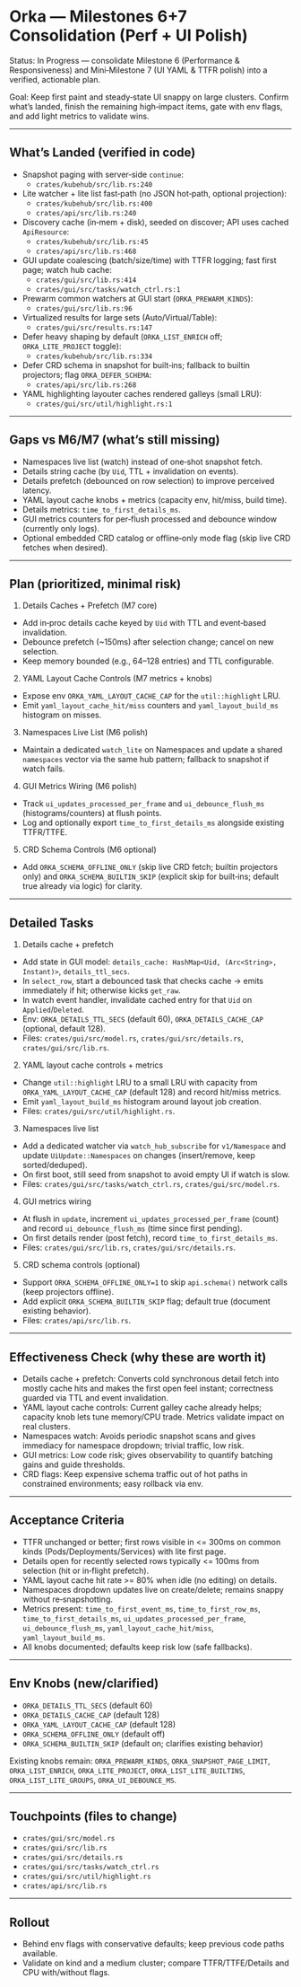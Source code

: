 # Orka — Milestones 6+7 Consolidation (Perf + UI Polish)

Status: In Progress — consolidate Milestone 6 (Performance & Responsiveness) and Mini‑Milestone 7 (UI YAML & TTFR polish) into a verified, actionable plan.

Goal: Keep first paint and steady‑state UI snappy on large clusters. Confirm what’s landed, finish the remaining high‑impact items, gate with env flags, and add light metrics to validate wins.

---

## What’s Landed (verified in code)

- Snapshot paging with server‑side `continue`:
  - `crates/kubehub/src/lib.rs:240`
- Lite watcher + lite list fast‑path (no JSON hot‑path, optional projection):
  - `crates/kubehub/src/lib.rs:400`
  - `crates/api/src/lib.rs:240`
- Discovery cache (in‑mem + disk), seeded on discover; API uses cached `ApiResource`:
  - `crates/kubehub/src/lib.rs:45`
  - `crates/api/src/lib.rs:468`
- GUI update coalescing (batch/size/time) with TTFR logging; fast first page; watch hub cache:
  - `crates/gui/src/lib.rs:414`
  - `crates/gui/src/tasks/watch_ctrl.rs:1`
- Prewarm common watchers at GUI start (`ORKA_PREWARM_KINDS`):
  - `crates/gui/src/lib.rs:96`
- Virtualized results for large sets (Auto/Virtual/Table):
  - `crates/gui/src/results.rs:147`
- Defer heavy shaping by default (`ORKA_LIST_ENRICH` off; `ORKA_LITE_PROJECT` toggle):
  - `crates/kubehub/src/lib.rs:334`
- Defer CRD schema in snapshot for built‑ins; fallback to builtin projectors; flag `ORKA_DEFER_SCHEMA`:
  - `crates/api/src/lib.rs:268`
- YAML highlighting layouter caches rendered galleys (small LRU):
  - `crates/gui/src/util/highlight.rs:1`

---

## Gaps vs M6/M7 (what’s still missing)

- Namespaces live list (watch) instead of one‑shot snapshot fetch.
- Details string cache (by `Uid`, TTL + invalidation on events).
- Details prefetch (debounced on row selection) to improve perceived latency.
- YAML layout cache knobs + metrics (capacity env, hit/miss, build time).
- Details metrics: `time_to_first_details_ms`.
- GUI metrics counters for per‑flush processed and debounce window (currently only logs).
- Optional embedded CRD catalog or offline‑only mode flag (skip live CRD fetches when desired).

---

## Plan (prioritized, minimal risk)

1) Details Caches + Prefetch (M7 core)
- Add in‑proc details cache keyed by `Uid` with TTL and event‑based invalidation.
- Debounce prefetch (~150ms) after selection change; cancel on new selection.
- Keep memory bounded (e.g., 64–128 entries) and TTL configurable.

2) YAML Layout Cache Controls (M7 metrics + knobs)
- Expose env `ORKA_YAML_LAYOUT_CACHE_CAP` for the `util::highlight` LRU.
- Emit `yaml_layout_cache_hit/miss` counters and `yaml_layout_build_ms` histogram on misses.

3) Namespaces Live List (M6 polish)
- Maintain a dedicated `watch_lite` on Namespaces and update a shared `namespaces` vector via the same hub pattern; fallback to snapshot if watch fails.

4) GUI Metrics Wiring (M6 polish)
- Track `ui_updates_processed_per_frame` and `ui_debounce_flush_ms` (histograms/counters) at flush points.
- Log and optionally export `time_to_first_details_ms` alongside existing TTFR/TTFE.

5) CRD Schema Controls (M6 optional)
- Add `ORKA_SCHEMA_OFFLINE_ONLY` (skip live CRD fetch; builtin projectors only) and `ORKA_SCHEMA_BUILTIN_SKIP` (explicit skip for built‑ins; default true already via logic) for clarity.

---

## Detailed Tasks

1) Details cache + prefetch
- Add state in GUI model: `details_cache: HashMap<Uid, (Arc<String>, Instant)>`, `details_ttl_secs`.
- In `select_row`, start a debounced task that checks cache → emits immediately if hit; otherwise kicks `get_raw`.
- In watch event handler, invalidate cached entry for that `Uid` on `Applied`/`Deleted`.
- Env: `ORKA_DETAILS_TTL_SECS` (default 60), `ORKA_DETAILS_CACHE_CAP` (optional, default 128).
- Files: `crates/gui/src/model.rs`, `crates/gui/src/details.rs`, `crates/gui/src/lib.rs`.

2) YAML layout cache controls + metrics
- Change `util::highlight` LRU to a small LRU with capacity from `ORKA_YAML_LAYOUT_CACHE_CAP` (default 128) and record hit/miss metrics.
- Emit `yaml_layout_build_ms` histogram around layout job creation.
- Files: `crates/gui/src/util/highlight.rs`.

3) Namespaces live list
- Add a dedicated watcher via `watch_hub_subscribe` for `v1/Namespace` and update `UiUpdate::Namespaces` on changes (insert/remove, keep sorted/deduped).
- On first boot, still seed from snapshot to avoid empty UI if watch is slow.
- Files: `crates/gui/src/tasks/watch_ctrl.rs`, `crates/gui/src/model.rs`.

4) GUI metrics wiring
- At flush in `update`, increment `ui_updates_processed_per_frame` (count) and record `ui_debounce_flush_ms` (time since first pending).
- On first details render (post fetch), record `time_to_first_details_ms`.
- Files: `crates/gui/src/lib.rs`, `crates/gui/src/details.rs`.

5) CRD schema controls (optional)
- Support `ORKA_SCHEMA_OFFLINE_ONLY=1` to skip `api.schema()` network calls (keep projectors offline).
- Add explicit `ORKA_SCHEMA_BUILTIN_SKIP` flag; default true (document existing behavior).
- Files: `crates/api/src/lib.rs`.

---

## Effectiveness Check (why these are worth it)

- Details cache + prefetch: Converts cold synchronous detail fetch into mostly cache hits and makes the first open feel instant; correctness guarded via TTL and event invalidation.
- YAML layout cache controls: Current galley cache already helps; capacity knob lets tune memory/CPU trade. Metrics validate impact on real clusters.
- Namespaces watch: Avoids periodic snapshot scans and gives immediacy for namespace dropdown; trivial traffic, low risk.
- GUI metrics: Low code risk; gives observability to quantify batching gains and guide thresholds.
- CRD flags: Keep expensive schema traffic out of hot paths in constrained environments; easy rollback via env.

---

## Acceptance Criteria

- TTFR unchanged or better; first rows visible in <= 300ms on common kinds (Pods/Deployments/Services) with lite first page.
- Details open for recently selected rows typically <= 100ms from selection (hit or in‑flight prefetch).
- YAML layout cache hit rate >= 80% when idle (no editing) on details.
- Namespaces dropdown updates live on create/delete; remains snappy without re‑snapshotting.
- Metrics present: `time_to_first_event_ms`, `time_to_first_row_ms`, `time_to_first_details_ms`, `ui_updates_processed_per_frame`, `ui_debounce_flush_ms`, `yaml_layout_cache_hit/miss`, `yaml_layout_build_ms`.
- All knobs documented; defaults keep risk low (safe fallbacks).

---

## Env Knobs (new/clarified)

- `ORKA_DETAILS_TTL_SECS` (default 60)
- `ORKA_DETAILS_CACHE_CAP` (default 128)
- `ORKA_YAML_LAYOUT_CACHE_CAP` (default 128)
- `ORKA_SCHEMA_OFFLINE_ONLY` (default off)
- `ORKA_SCHEMA_BUILTIN_SKIP` (default on; clarifies existing behavior)

Existing knobs remain: `ORKA_PREWARM_KINDS`, `ORKA_SNAPSHOT_PAGE_LIMIT`, `ORKA_LIST_ENRICH`, `ORKA_LITE_PROJECT`, `ORKA_LIST_LITE_BUILTINS`, `ORKA_LIST_LITE_GROUPS`, `ORKA_UI_DEBOUNCE_MS`.

---

## Touchpoints (files to change)

- `crates/gui/src/model.rs`
- `crates/gui/src/lib.rs`
- `crates/gui/src/details.rs`
- `crates/gui/src/tasks/watch_ctrl.rs`
- `crates/gui/src/util/highlight.rs`
- `crates/api/src/lib.rs`

---

## Rollout

- Behind env flags with conservative defaults; keep previous code paths available.
- Validate on kind and a medium cluster; compare TTFR/TTFE/Details and CPU with/without flags.

